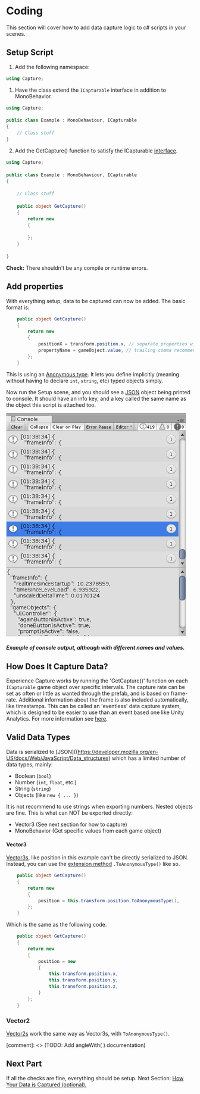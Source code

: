 # Coding

This section will cover how to add data capture logic to c# scripts in your scenes.

## Setup Script

1. Add the following namespace:

```csharp
using Capture;
```

1. Have the class extend the `ICapturable` interface in addition to MonoBehavior.

```csharp
using Capture;

public class Example : MonoBehaviour, ICapturable
{
	// Class stuff
}
```

2. Add the GetCapture() function to satisfy the ICapturable [interface](https://docs.microsoft.com/en-us/dotnet/csharp/language-reference/keywords/interface).

```csharp
using Capture;

public class Example : MonoBehaviour, ICapturable
{

    // Class stuff
	
    public object GetCapture() 
    {
        return new 
        {
            
        };
    }

}
```

**Check:** There shouldn't be any compile or runtime errors.

## Add properties 

With everything setup, data to be captured can now be added. The basic format is:

```csharp
    public object GetCapture()
    {
        return new
        {
            positionX = transform.position.x, // separate properties with a comma 
            propertyName = gameObject.value, // trailing comma recommend
        };
    }
```
This is using an [Anonymous type](https://docs.microsoft.com/en-us/dotnet/csharp/programming-guide/classes-and-structs/anonymous-types).
It lets you define implicitly (meaning without having to declare `int`, `string`, etc) typed objects simply.

Now run the Setup scene, and you should see a [JSON](https://www.newtonsoft.com/json) object
being printed to console. It should have an info key, and a key called the same name as the
object this script is attached too.

![Example console](images/console.png)

##### Example of console output, although with different names and values. 

## How Does It Capture Data?

Experience Capture works by running the 'GetCapture()' function on each `ICapturable`
game object over specific intervals. The capture rate can be set as often or little 
as wanted through the prefab, and is based on frame-rate. Additional information 
about the frame is also included automatically, like timestamps. This can be called 
an 'eventless' data capture system, which is designed to be easier to use than
an event based one like Unity Analytics. For more information see [here](About-Capture.md).

## Valid Data Types 

Data is serialized to [JSON]((https://developer.mozilla.org/en-US/docs/Web/JavaScript/Data_structures) which has a limited number of data types, mainly:
- Boolean (`bool`)
- Number (`int`, `float`, etc.)
- String (`string`)
- Objects (like `new { ... }`)

It is not recommend to use strings when exporting numbers. Nested objects are fine. This is what can NOT be exported directly:
- Vector3 (See next section for how to capture)
- MonoBehavior (Get specific values from each game object)

#### Vector3

[Vector3s](https://docs.unity3d.com/ScriptReference/Vector3.html), like position in this example can't be directly serialized to JSON.
Instead, you can use the [extension method](https://docs.microsoft.com/en-us/dotnet/csharp/programming-guide/classes-and-structs/extension-methods) `.ToAnonymousType()` like so.

```csharp
    public object GetCapture()
    {
        return new
        {
            position = this.transform.position.ToAnonymousType(),
        };
    }
```

Which is the same as the following code.


```csharp
    public object GetCapture()
    {
        return new
        {
            position = new
            {
                this.transform.position.x,
                this.transform.position.y,
                this.transform.position.z,
            }
        };
    }
```

### Vector2

[Vector2s](https://docs.unity3d.com/ScriptReference/Vector2.html) work the same way as Vector3s, with `ToAnonymousType()`.

[comment]: <> (TODO: Add angleWith( ) documentation)

## Next Part

If all the checks are fine, everything should be setup. Next Section: [How Your Data is Captured (optional).](About-Capture.md)